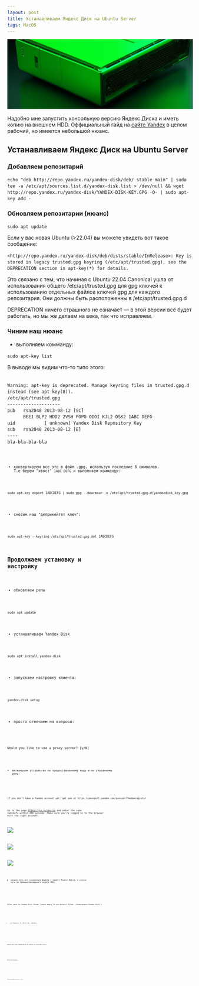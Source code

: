 ```yaml
---
layout: post
title: Устанавливаем Яндекс Диск на Ubuntu Server
tags: MacOS
---
```

![](https://raw.githubusercontent.com/tatarinovms/tatarinovms.github.io/master/images/posts/ydlinux/logo.png)

Надобно мне запустить консольную версию Яндекс Диска и иметь копию на внешнем HDD. Оффициальный гайд на [сайте Yandex](https://yandex.ru/support/disk-desktop-linux/installation.html?lang=ru) в целом рабочий, но имеется небольшой нюанс.

## Устанавливаем Яндекс Диск на Ubuntu Server

### Добавляем репозитарий

`echo "deb http://repo.yandex.ru/yandex-disk/deb/ stable main" | sudo tee -a /etc/apt/sources.list.d/yandex-disk.list > /dev/null && wget http://repo.yandex.ru/yandex-disk/YANDEX-DISK-KEY.GPG -O- | sudo apt-key add -`

### Обновляем репозитарии (нюанс)

`sudo apt update`

Если у вас новая Ubuntu (>22.04) вы можете увидеть вот такое сообщение: 

`<http://repo.yandex.ru/yandex-disk/deb/dists/stable/InRelease>: Key is stored in legacy trusted.gpg keyring (/etc/apt/trusted.gpg), see the DEPRECATION section in apt-key(*) for details.`

Это связано с тем, что начиная с Ubuntu 22.04 Canonical ушла от использования общего /etc/apt/trusted.gpg для gpg ключей к использованию отдельных файлов ключей gpg для каждого репозитария. Они должны быть расположенны в /etc/apt/trusted.gpg.d 

DEPRECATION ничего страшного не означает — в этой версии всё будет работать, но мы же делаем на века, так что исправляем.

### Чиним наш нюанс

- выполняем комманду:

`sudo apt-key list`

В выводе мы видим что-то типо этого:

<code>
Warning: apt-key is deprecated. Manage keyring files in trusted.gpg.d instead (see apt-key(8)).
/etc/apt/trusted.gpg
--------------------
pub   rsa2048 2013-08-12 [SC]
      BEE1 BLP2 HDD2 2VSH POPO OIOI KJL2 DSK2 1ABC DEFG
uid           [ unknown] Yandex Disk Repository Key <disk-desk-dev-store@yandex-team.ru>
sub   rsa2048 2013-08-12 [E]
----
bla-bla-bla-bla
<code>

- конвертируем все это в файл .gpg, используя последние 8 символов. Т.е берем "хвост" `1ABC DEFG` и выполняем комманду:

`sudo apt-key export 1ABCDEFG | sudo gpg --dearmour -o /etc/apt/trusted.gpg.d/yandexdisk_key.gpg`

- сносим наш "деприкейтет ключ":

`sudo apt-key --keyring /etc/apt/trusted.gpg del 1ABCDEFG`

## Продолжаем установку и настройку

- обновляем репы

`sudo apt update`

- устанавливаем Yandex Disk

`sudo apt install yandex-disk`

- запускаем настройку клиента:

`yandex-disk setup`

- просто отвечаем на вопросы:

<code>
Would you like to use a proxy server? [y/N]
<code>

- активируем устройство по предоставленному коду и по указанному урлу:

<code>
If you don't have a Yandex account yet, get one at https://passport.yandex.com/passport?mode=register

Go to the page https://ya.ru/device and enter the code 1abcdef2 within 300 seconds. Make sure you're logged in to the browser with the right account.
<code>

![](https://raw.githubusercontent.com/tatarinovms/tatarinovms.github.io/master/images/posts/ydlinux/1.png)

![](https://raw.githubusercontent.com/tatarinovms/tatarinovms.github.io/master/images/posts/ydlinux/2.png)

![](https://raw.githubusercontent.com/tatarinovms/tatarinovms.github.io/master/images/posts/ydlinux/3.png)

- вводим путь для сохранения файлов с вашего Яндекс Диска, я указал путь до примаунтированного своего HDD:

<code>
Enter path to Yandex.Disk folder (Leave empty to use default folder '/home/beaver/Yandex.Disk'):
<code>

- соглашаемся на автостарт сервиса: 

<code>
Would you like Yandex.Disk to launch on startup? [Y/n]:
<code>

Вы восхитительны!

<code>
Starting daemon process...Done
<code>
